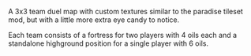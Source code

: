 A 3x3 team duel map with custom textures similar to the paradise tileset mod, but with a little more extra eye candy to notice.

Each team consists of a fortress for two players with 4 oils each and a standalone highground position for a single player with 6 oils.